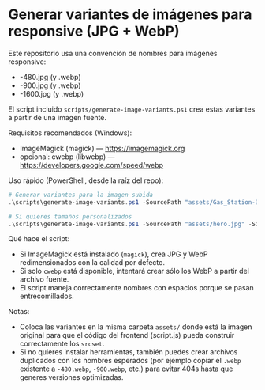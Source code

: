 # Generar variantes de imágenes para responsive (JPG + WebP)

Este repositorio usa una convención de nombres para imágenes responsive:

- <name>-480.jpg  (y .webp)
- <name>-900.jpg  (y .webp)
- <name>-1600.jpg (y .webp)

El script incluido `scripts/generate-image-variants.ps1` crea estas variantes a partir de una imagen fuente.

Requisitos recomendados (Windows):

- ImageMagick (magick) — https://imagemagick.org
- opcional: cwebp (libwebp) — https://developers.google.com/speed/webp

Uso rápido (PowerShell, desde la raíz del repo):

```powershell
# Generar variantes para la imagen subida
.\scripts\generate-image-variants.ps1 -SourcePath "assets/Gas_Station-Daylight Main.webp"

# Si quieres tamaños personalizados
.\scripts\generate-image-variants.ps1 -SourcePath "assets/hero.jpg" -Sizes 320,640,1280
```

Qué hace el script:

- Si ImageMagick está instalado (`magick`), crea JPG y WebP redimensionados con la calidad por defecto.
- Si solo `cwebp` está disponible, intentará crear sólo los WebP a partir del archivo fuente.
- El script maneja correctamente nombres con espacios porque se pasan entrecomillados.

Notas:

- Coloca las variantes en la misma carpeta `assets/` donde está la imagen original para que el código del frontend (script.js) pueda construir correctamente los `srcset`.
- Si no quieres instalar herramientas, también puedes crear archivos duplicados con los nombres esperados (por ejemplo copiar el `.webp` existente a `-480.webp`, `-900.webp`, etc.) para evitar 404s hasta que generes versiones optimizadas.
